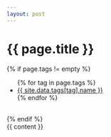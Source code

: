 ```yaml
---
layout: post
---
```


<h1>{{ page.title }}</h1>

{% if page.tags != empty %}
<ul class="tags">
  {% for tag in page.tags %}
  <li>
    <a href="/tag/{{ tag }}.html">{{ site.data.tags[tag].name }}</a>
  </li>{% endfor %}
</ul><br>
{% endif %}

<article>
  {{ content }}
</article>


